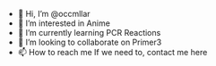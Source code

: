 - 👋 Hi, I’m @occmllar
- 👀 I’m interested in Anime
- 🌱 I’m currently learning PCR Reactions
- 💞️ I’m looking to collaborate on Primer3
- 📫 How to reach me If we need to, contact me here

<!---
occmllar/occmllar is a ✨ special ✨ repository because its `README.md` (this file) appears on your GitHub profile.
You can click the Preview link to take a look at your changes.
--->
